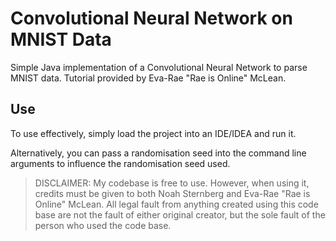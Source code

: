 # Convolutional Neural Network on MNIST Data

Simple Java implementation of a Convolutional Neural Network to parse MNIST data. 
Tutorial provided by Eva-Rae "Rae is Online" McLean.

## Use
To use effectively, simply load the project into an IDE/IDEA and run it. 

Alternatively, you can pass a randomisation seed into the command line arguments to influence the randomisation seed used.

> DISCLAIMER: My codebase is free to use. 
> However, when using it, credits must be given to both Noah Sternberg and Eva-Rae "Rae is Online" McLean. 
> All legal fault from anything created using this code base are not the fault of either original creator, but the sole fault of the person who used the code base.
